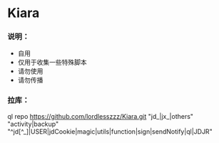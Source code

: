 # Kiara
### 说明：
* 自用
* 仅用于收集一些特殊脚本
* 请勿使用
* 请勿传播

### 拉库：  
ql repo https://github.com/lordlesszzz/Kiara.git "jd_|jx_|others" "activity|backup" "^jd[^_]|USER|jdCookie|magic|utils|function|sign|sendNotify|ql|JDJR"
